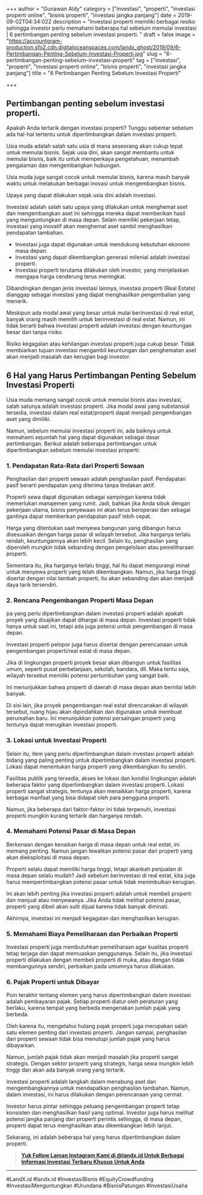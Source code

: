 +++
author = "Gunawan Aldy"
category = ["investasi", "properti", "investasi properti online", "bisnis properti", "investasi jangka panjang"]
date = 2019-09-02T04:34:02Z
description = "Investasi properti memiliki berbagai resiko sehingga investor perlu memahami beberapa hal sebelum memulai investasi | 6 pertimbangan penting sebelum investasi properti. "
draft = false
image = "https://accountgram-production.sfo2.cdn.digitaloceanspaces.com/landx_ghost/2019/09/6-Pertimbangan-Penting-Sebelum-Investasi-Properti.jpg"
slug = "6-pertimbangan-penting-sebelum-investasi-properti"
tag = ["investasi", "properti", "investasi properti online", "bisnis properti", "investasi jangka panjang"]
title = "6 Pertimbangan Penting Sebelum Investasi Properti"

+++


## Pertimbangan penting sebelum investasi properti.

Apakah Anda tertarik dengan investasi properti? Tunggu sebentar sebelum ada hal-hal tertentu untuk dipertimbangkan dalam investasi properti.

Usia muda adalah salah satu usia di mana seseorang akan cukup tepat untuk memulai bisnis. Sejak usia dini, akan sangat membantu untuk memulai bisnis, baik itu untuk memperkaya pengetahuan, menambah pengalaman dan mengembangkan hubungan.

Usia muda juga sangat cocok untuk memulai bisnis, karena masih banyak waktu untuk melakukan berbagai inovasi untuk mengembangkan bisnis.

Upaya yang dapat dilakukan sejak usia dini adalah investasi.

Investasi adalah salah satu upaya yang dilakukan untuk menghemat aset dan mengembangkan aset ini sehingga mereka dapat memberikan hasil yang menguntungkan di masa depan. Selain memiliki pekerjaan tetap, investasi yang inovatif akan menghemat aset sambil menghasilkan pendapatan tambahan.

* Investasi juga dapat digunakan untuk mendukung kebutuhan ekonomi masa depan.
* Investasi yang dapat dikembangkan generasi milenial adalah investasi properti.
* Investasi properti terutama dilakukan oleh investor, yang menjelaskan mengapa harga cenderung terus meningkat.

Dibandingkan dengan jenis investasi lainnya, investasi properti (Real Estate) dianggap sebagai investasi yang dapat menghasilkan pengembalian yang menarik.

Meskipun ada modal awal yang besar untuk mulai berinvestasi di real estat, banyak orang masih memilih untuk berinvestasi di real estat. Namun, ini tidak berarti bahwa investasi properti adalah investasi dengan keuntungan besar dan tanpa risiko.

Risiko kegagalan atau kehilangan investasi properti juga cukup besar. Tidak membiarkan tujuan investasi mengambil keuntungan dari penghematan aset akan menjadi masalah dan kerugian bagi investor.

## 6 Hal yang Harus Pertimbangan Penting Sebelum Investasi Properti

Usia muda memang sangat cocok untuk memulai bisnis atau investasi, salah satunya adalah investasi properti. Jika modal awal yang substansial tersedia, investasi dalam real estat/properti dapat menjadi pengembangan aset yang dimiliki.

Namun, sebelum memulai investasi properti ini, ada baiknya untuk memahami sejumlah hal yang dapat digunakan sebagai dasar pertimbangan. Berikut adalah beberapa pertimbangan untuk dipertimbangkan sebelum memulai investasi properti:

### 1. Pendapatan Rata-Rata dari Properti Sewaan

Penghasilan dari properti sewaan adalah penghasilan pasif. Pendapatan pasif berarti pendapatan yang diterima tanpa tindakan aktif.

Properti sewa dapat digunakan sebagai sampingan karena tidak memerlukan manajemen yang rumit. Jadi, bahkan jika Anda sibuk dengan pekerjaan utama, bisnis penyewaan ini akan terus beroperasi dan sebagai gantinya dapat memberikan pendapatan pasif lebih cepat.

Harga yang ditentukan saat menyewa bangunan yang dibangun harus disesuaikan dengan harga pasar di wilayah tersebut. Jika harganya terlalu rendah, keuntungannya akan lebih kecil. Selain itu, penghasilan yang diperoleh mungkin tidak sebanding dengan pengelolaan atau pemeliharaan properti.

Sementara itu, jika harganya terlalu tinggi, hal itu dapat mengurangi minat untuk menyewa properti yang telah dikembangkan. Namun, jika harga tinggi disertai dengan nilai tambah properti, itu akan sebanding dan akan menjadi daya tarik tersendiri.

### 2. Rencana Pengembangan Properti Masa Depan

pa yang perlu dipertimbangkan dalam investasi properti adalah apakah proyek yang disajikan dapat dihargai di masa depan. Investasi properti tidak hanya untuk saat ini, tetapi ada juga potensi untuk pengembangan di masa depan.

Investasi properti pelopor juga harus disertai dengan perencanaan untuk pengembangan properti/real estat di masa depan.

Jika di lingkungan properti proyek besar akan dibangun untuk fasilitas umum, seperti pusat perbelanjaan, sekolah, bandara, dll. Maka tentu saja, wilayah tersebut memiliki potensi pertumbuhan yang sangat baik.

Ini menunjukkan bahwa properti di daerah di masa depan akan bernilai lebih banyak.

Di sisi lain, jika proyek pengembangan real estat direncanakan di wilayah tersebut, ruang hijau akan dipindahkan dan digunakan untuk membuat perumahan baru. Ini menunjukkan potensi persaingan properti yang tentunya dapat merugikan investasi properti.

### 3. Lokasi untuk Investasi Properti

Selain itu, item yang perlu dipertimbangkan dalam investasi properti adalah bidang yang paling penting untuk dipertimbangkan dalam investasi properti. Lokasi dapat menentukan harga properti yang dikembangkan itu sendiri.

Fasilitas publik yang tersedia, akses ke lokasi dan kondisi lingkungan adalah beberapa faktor yang dipertimbangkan dalam investasi properti. Lokasi properti sangat strategis, tentunya akan menaikkan harga properti, karena berbagai manfaat yang bisa didapat oleh para pengguna properti.

Namun, jika beberapa dari faktor-faktor ini tidak terpenuhi, investasi properti mungkin kurang tertarik dan harganya rendah.

### 4. Memahami Potensi Pasar di Masa Depan

Berkenaan dengan kenaikan harga di masa depan untuk real estat, ini memang penting. Namun jangan lewatkan potensi pasar dari properti yang akan dieksploitasi di masa depan.

Properti selalu dapat memiliki harga tinggi, tetapi akankah penjualan di masa depan selalu mudah? Jadi sebelum berinvestasi di real estat, kita juga harus mempertimbangkan potensi pasar untuk tidak menimbulkan kerugian.

Ini akan lebih penting jika investasi properti adalah untuk membeli properti dan menjual atau menyewanya. Jika Anda tidak melihat potensi pasar, properti yang dibeli akan sulit dijual karena tidak banyak diminati.

Akhirnya, investasi ini menjadi kegagalan dan menghasilkan kerugian.

### 5. Memahami Biaya Pemeliharaan dan Perbaikan Properti

Investasi properti juga membutuhkan pemeliharaan agar kualitas properti tetap terjaga dan dapat memuaskan penggunanya. Selain itu, jika investasi properti dilakukan dengan membeli properti di muka, atau dengan tidak membangunnya sendiri, perbaikan pada umumnya harus dilakukan.

### 6. Pajak Properti untuk Dibayar

Poin terakhir tentang elemen yang harus dipertimbangkan dalam investasi adalah pembayaran pajak. Setiap properti diatur oleh peraturan yang berlaku, karena tempat yang berbeda mengenakan jumlah pajak yang berbeda.

Oleh karena itu, mengetahui hutang pajak properti juga merupakan salah satu elemen penting dari investasi properti. Jangan sampai, penghasilan dari properti sewaan tidak bisa menutupi jumlah pajak yang harus dibayarkan.

Namun, jumlah pajak tidak akan menjadi masalah jika properti sangat strategis. Dengan sektor properti yang strategis, harga sewa mungkin lebih tinggi dan akan ada banyak orang yang tertarik.

Investasi properti adalah langkah dalam menabung aset dan mengembangkannya untuk mendapatkan penghasilan tambahan. Namun, dalam investasi, ini harus dilakukan dengan perencanaan yang cermat.

Investor harus pintar sehingga peluang pengembangan properti tetap konsisten dan menghasilkan hasil yang optimal. Investor juga harus melihat potensi jangka panjang dari properti perintis sehingga, di masa depan, properti dapat terus menghasilkan atau dikembangkan lebih lanjut.

Sekarang, ini adalah beberapa hal yang harus dipertimbangkan dalam properti.

> **[Yuk Follow Laman Instagram Kami di @landx.id Untuk Berbagai Informasi Investasi Terbaru Khusus Untuk Anda](https://www.instagram.com/landx.id/?utm_medium=copy_link)**

---

#LandX.id	#landx.id	#InvestasiBisnis	#EquityCrowdfunding	#InvestasiMenguntungkan	#Urundana	#BisnisPatungan	#InvestasiUsaha

